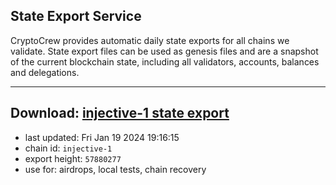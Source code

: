 ## State Export Service
CryptoCrew provides automatic daily state exports for all chains we validate. State export files can be used as genesis files and are a snapshot of the current blockchain state, including all validators, accounts, balances and delegations.

---
**Download: [injective-1 state export](https://dl.ccvalidators.com/SERVICE/injective/injective-1_export_57880277.json)**
---

- last updated: Fri Jan 19 2024 19:16:15
- chain id: `injective-1`
- export height: `57880277`
- use for: airdrops, local tests, chain recovery
